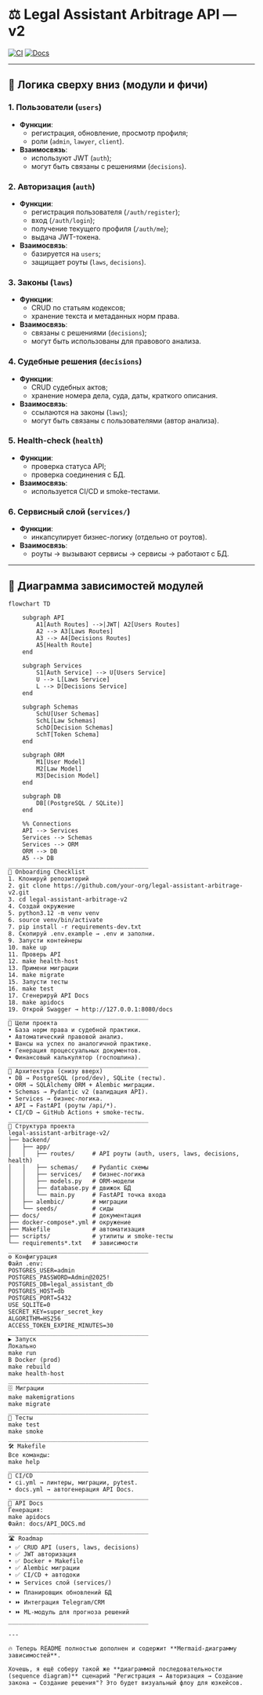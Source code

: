 # ⚖️ Legal Assistant Arbitrage API — v2

[![CI](https://github.com/your-org/legal-assistant-arbitrage-v2/actions/workflows/ci.yml/badge.svg)](https://github.com/your-org/legal-assistant-arbitrage-v2/actions/workflows/ci.yml)
[![Docs](https://github.com/your-org/legal-assistant-arbitrage-v2/actions/workflows/docs.yml/badge.svg)](docs/API_DOCS.md)

---

## 🔎 Логика сверху вниз (модули и фичи)

### 1. **Пользователи (`users`)**

- **Функции**:
  - регистрация, обновление, просмотр профиля;
  - роли (`admin`, `lawyer`, `client`).
- **Взаимосвязь**:
  - используют JWT (`auth`);
  - могут быть связаны с решениями (`decisions`).

### 2. **Авторизация (`auth`)**

- **Функции**:
  - регистрация пользователя (`/auth/register`);
  - вход (`/auth/login`);
  - получение текущего профиля (`/auth/me`);
  - выдача JWT-токена.
- **Взаимосвязь**:
  - базируется на `users`;
  - защищает роуты (`laws`, `decisions`).

### 3. **Законы (`laws`)**

- **Функции**:
  - CRUD по статьям кодексов;
  - хранение текста и метаданных норм права.
- **Взаимосвязь**:
  - связаны с решениями (`decisions`);
  - могут быть использованы для правового анализа.

### 4. **Судебные решения (`decisions`)**

- **Функции**:
  - CRUD судебных актов;
  - хранение номера дела, суда, даты, краткого описания.
- **Взаимосвязь**:
  - ссылаются на законы (`laws`);
  - могут быть связаны с пользователями (автор анализа).

### 5. **Health-check (`health`)**

- **Функции**:
  - проверка статуса API;
  - проверка соединения с БД.
- **Взаимосвязь**:
  - используется CI/CD и smoke-тестами.

### 6. **Сервисный слой (`services/`)**

- **Функции**:
  - инкапсулирует бизнес-логику (отдельно от роутов).
- **Взаимосвязь**:
  - роуты → вызывают сервисы → сервисы → работают с БД.

---

## 🔗 Диаграмма зависимостей модулей

```mermaid
flowchart TD

    subgraph API
        A1[Auth Routes] -->|JWT| A2[Users Routes]
        A2 --> A3[Laws Routes]
        A3 --> A4[Decisions Routes]
        A5[Health Route]
    end

    subgraph Services
        S1[Auth Service] --> U[Users Service]
        U --> L[Laws Service]
        L --> D[Decisions Service]
    end

    subgraph Schemas
        SchU[User Schemas]
        SchL[Law Schemas]
        SchD[Decision Schemas]
        SchT[Token Schema]
    end

    subgraph ORM
        M1[User Model]
        M2[Law Model]
        M3[Decision Model]
    end

    subgraph DB
        DB[(PostgreSQL / SQLite)]
    end

    %% Connections
    API --> Services
    Services --> Schemas
    Services --> ORM
    ORM --> DB
    A5 --> DB
________________________________________
🚀 Onboarding Checklist
1. Клонируй репозиторий
2. git clone https://github.com/your-org/legal-assistant-arbitrage-v2.git
3. cd legal-assistant-arbitrage-v2
4. Создай окружение
5. python3.12 -m venv venv
6. source venv/bin/activate
7. pip install -r requirements-dev.txt
8. Скопируй .env.example → .env и заполни.
9. Запусти контейнеры
10. make up
11. Проверь API
12. make health-host
13. Примени миграции
14. make migrate
15. Запусти тесты
16. make test
17. Сгенерируй API Docs
18. make apidocs
19. Открой Swagger → http://127.0.0.1:8080/docs
________________________________________
📌 Цели проекта
• База норм права и судебной практики.
• Автоматический правовой анализ.
• Шансы на успех по аналогичной практике.
• Генерация процессуальных документов.
• Финансовый калькулятор (госпошлина).
________________________________________
🧭 Архитектура (снизу вверх)
• DB → PostgreSQL (prod/dev), SQLite (тесты).
• ORM → SQLAlchemy ORM + Alembic миграции.
• Schemas → Pydantic v2 (валидация API).
• Services → бизнес-логика.
• API → FastAPI (роуты /api/*).
• CI/CD → GitHub Actions + smoke-тесты.
________________________________________
📂 Структура проекта
legal-assistant-arbitrage-v2/
├── backend/
│   ├── app/
│   │   ├── routes/     # API роуты (auth, users, laws, decisions, health)
│   │   ├── schemas/    # Pydantic схемы
│   │   ├── services/   # бизнес-логика
│   │   ├── models.py   # ORM-модели
│   │   ├── database.py # движок БД
│   │   └── main.py     # FastAPI точка входа
│   ├── alembic/        # миграции
│   └── seeds/          # сиды
├── docs/               # документация
├── docker-compose*.yml # окружение
├── Makefile            # автоматизация
├── scripts/            # утилиты и smoke-тесты
└── requirements*.txt   # зависимости
________________________________________
⚙️ Конфигурация
Файл .env:
POSTGRES_USER=admin
POSTGRES_PASSWORD=Admin@2025!
POSTGRES_DB=legal_assistant_db
POSTGRES_HOST=db
POSTGRES_PORT=5432
USE_SQLITE=0
SECRET_KEY=super_secret_key
ALGORITHM=HS256
ACCESS_TOKEN_EXPIRE_MINUTES=30
________________________________________
▶️ Запуск
Локально
make run
В Docker (prod)
make rebuild
make health-host
________________________________________
🗄️ Миграции
make makemigrations
make migrate
________________________________________
🧪 Тесты
make test
make smoke
________________________________________
🛠️ Makefile
Все команды:
make help
________________________________________
🤖 CI/CD
• ci.yml → линтеры, миграции, pytest.
• docs.yml → автогенерация API Docs.
________________________________________
📖 API Docs
Генерация:
make apidocs
Файл: docs/API_DOCS.md
________________________________________
🛣️ Roadmap
• ✅ CRUD API (users, laws, decisions)
• ✅ JWT авторизация
• ✅ Docker + Makefile
• ✅ Alembic миграции
• ✅ CI/CD + автодоки
• ⏩ Services слой (services/)
• ⏩ Планировщик обновлений БД
• ⏩ Интеграция Telegram/CRM
• ⏩ ML-модуль для прогноза решений
________________________________________

---

🔥 Теперь README полностью дополнен и содержит **Mermaid-диаграмму зависимостей**.

Хочешь, я ещё соберу такой же **диаграммой последовательности (sequence diagram)** сценарий "Регистрация → Авторизация → Создание закона → Создание решения"? Это будет визуальный флоу для юзкейсов.
```
